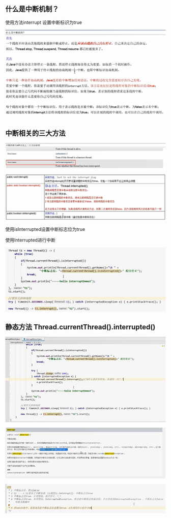 什么是中断机制？
---

使用方法interrupt 设置中断标识为true

![ img_82.png](img_82.png)  


中断相关的三大方法
---

![img_83.png](img_83.png)


使用isInterrupted设置中断标志位为true

使用Interrupted进行中断 


![img_84.png](img_84.png)


静态方法 Thread.currentThread().interrupted()
---

![img_85.png](img_85.png)

![img_86.png](img_86.png)

![img_87.png](img_87.png)